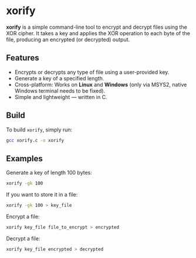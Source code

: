 # xorify

**xorify** is a simple command-line tool to encrypt and decrypt files using the XOR cipher. It takes a key and applies the XOR operation to each byte of the file, producing an encrypted (or decrypted) output.

## Features

- Encrypts or decrypts any type of file using a user-provided key.
- Generate a key of a specified length.
- Cross-platform: Works on **Linux** and **Windows** (only via MSYS2, native  Windows terminal needs to be fixed).
- Simple and lightweight — written in C.

## Build

To build `xorify`, simply run:

```bash
gcc xorify.c -o xorify
```

## Examples
Generate a key of length 100 bytes:
```bash
xorify -gk 100
```
If you want to store it in a file:
```bash
xorify -gk 100 > key_file
```
Encrypt a file:
```bash
xorify key_file file_to_encrypt > encrypted 
```
Decrypt a file:
```bash
xorify key_file encrypted > decrypted
```
